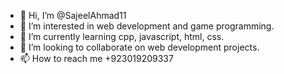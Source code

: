 - 👋 Hi, I’m @SajeelAhmad11
- 👀 I’m interested in web development and game programming.
- 🌱 I’m currently learning cpp, javascript, html, css.
- 💞️ I’m looking to collaborate on web development projects.
- 📫 How to reach me +923019209337

<!---
SajeelAhmad11/SajeelAhmad11 is a ✨ special ✨ repository because its `README.md` (this file) appears on your GitHub profile.
You can click the Preview link to take a look at your changes.
--->

